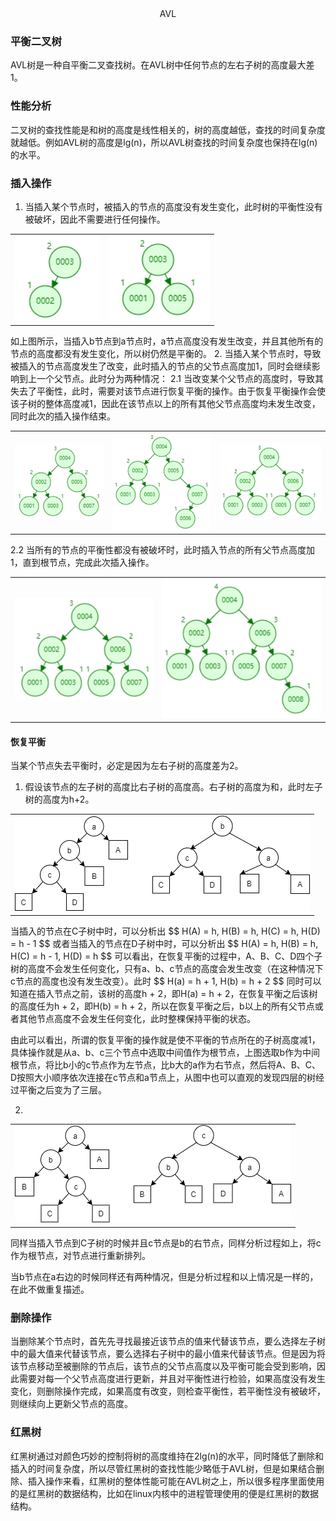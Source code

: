 <center>AVL</center>

### 平衡二叉树

AVL树是一种自平衡二叉查找树。在AVL树中任何节点的左右子树的高度最大差1。

### 性能分析
二叉树的查找性能是和树的高度是线性相关的，树的高度越低，查找的时间复杂度就越低。例如AVL树的高度是lg(n)，所以AVL树查找的时间复杂度也保持在lg(n)的水平。

### 插入操作
1. 当插入某个节点时，被插入的节点的高度没有发生变化，此时树的平衡性没有被破坏，因此不需要进行任何操作。
<table  rules=none   cellspacing=0  frame=void><tr>
<td   align=center><img src=1.1.png border=0></td>
<td   align=center><img src=1.2.png border=0></td>
</tr></table>
如上图所示，当插入b节点到a节点时，a节点高度没有发生改变，并且其他所有的节点的高度都没有发生变化，所以树仍然是平衡的。
2. 当插入某个节点时，导致被插入的节点高度发生了改变，此时插入的节点的父节点高度加1，同时会继续影响到上一个父节点。此时分为两种情况：
2.1 当改变某个父节点的高度时，导致其失去了平衡性，此时，需要对该节点进行恢复平衡的操作。由于恢复平衡操作会使该子树的整体高度减1，因此在该节点以上的所有其他父节点高度均未发生改变，同时此次的插入操作结束。
<table  rules=none   cellspacing=0  frame=void><tr>
<td   align=center><img src=2.1.1.png border=0></td>
<td   align=center><img src=2.1.2.png border=0></td>
<td   align=center><img src=2.1.3.png border=0></td>
</tr></table>
2.2 当所有的节点的平衡性都没有被破坏时，此时插入节点的所有父节点高度加1，直到根节点，完成此次插入操作。
<table  rules=none   cellspacing=0  frame=void><tr>
<td   align=center><img src=2.2.1.png border=0></td>
<td   align=center><img src=2.2.2.png border=0></td>
</tr></table>

#### 恢复平衡
当某个节点失去平衡时，必定是因为左右子树的高度差为2。
1. 假设该节点的左子树的高度比右子树的高度高。右子树的高度为和，此时左子树的高度为h+2。 
<table  rules=none   cellspacing=0  frame=void><tr>
<td   align=center><img src=3.1.png border=0></td>
</tr></table>
当插入的节点在C子树中时，可以分析出
$$
H(A) = h, H(B) = h, H(C) = h, H(D) = h - 1
$$
或者当插入的节点在D子树中时，可以分析出
$$
H(A) = h, H(B) = h, H(C) = h - 1, H(D) = h
$$
可以看出，在恢复平衡的过程中，A、B、C、D四个子树的高度不会发生任何变化，只有a、b、c节点的高度会发生改变（在这种情况下c节点的高度也没有发生改变）。此时
$$
H(a) = h + 1, H(b) = h + 2
$$
同时可以知道在插入节点之前，该树的高度h + 2，即H(a) = h + 2，在恢复平衡之后该树的高度任为h + 2，即H(b) = h + 2，所以在恢复平衡之后，b以上的所有父节点或者其他节点高度不会发生任何变化，此时整棵保持平衡的状态。

由此可以看出，所谓的恢复平衡的操作就是使不平衡的节点所在的子树高度减1，具体操作就是从a、b、c三个节点中选取中间值作为根节点，上图选取b作为中间根节点，将比b小的c节点作为左节点，比b大的a作为右节点，然后将A、B、C、D按照大小顺序依次连接在c节点和a节点上，从图中也可以直观的发现四层的树经过平衡之后变为了三层。

2. 
<table  rules=none   cellspacing=0  frame=void><tr>
<td   align=center><img src=3.2.png border=0></td>
</tr></table>
同样当插入节点到C子树的时候并且c节点是b的右节点，同样分析过程如上，将c作为根节点，对节点进行重新排列。

当b节点在a右边的时候同样还有两种情况，但是分析过程和以上情况是一样的，在此不做重复描述。

### 删除操作

当删除某个节点时，首先先寻找最接近该节点的值来代替该节点，要么选择左子树中的最大值来代替该节点，要么选择右子树中的最小值来代替该节点。但是因为将该节点移动至被删除的节点后，该节点的父节点高度以及平衡可能会受到影响，因此需要对每一个父节点高度进行更新，并且对平衡性进行检验，如果高度没有发生变化，则删除操作完成，如果高度有改变，则检查平衡性，若平衡性没有被破坏，则继续向上更新父节点的高度。



### 红黑树
红黑树通过对颜色巧妙的控制将树的高度维持在2lg(n)的水平，同时降低了删除和插入的时间复杂度，所以尽管红黑树的查找性能少略低于AVL树，但是如果结合删除、插入操作来看，红黑树的整体性能可能在AVL树之上，所以很多程序里面使用的是红黑树的数据结构，比如在linux内核中的进程管理使用的便是红黑树的数据结构。
